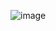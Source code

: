 ![image](https://github.com/Rahul-chaurasiya/Leetcode-Practice-Problem/assets/77222540/796af932-fc04-4ed3-ae24-0fc2288f1bad)
